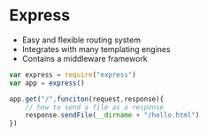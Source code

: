 # **Express**
- Easy and flexible routing system
- Integrates with many templating engines
- Contains a middleware framework

```javascript
var express = require("express")
var app = express()

app.get("/",funciton(request,response){
    // how to send a file as a response
    response.sendFile(__dirname + "/hello.html")
})
```